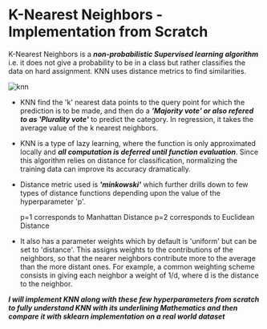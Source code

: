 # K-Nearest Neighbors - Implementation from Scratch  

K-Nearest Neighbors is a ***non-probabilistic Supervised learning algorithm*** i.e. it does not give a probability to be in a class but rather classifies the data on hard assignment. KNN uses distance metrics to find similarities. 

![knn](https://github.com/Nikhilkohli1/Machine-learning-from-scratch/blob/master/Images/KNN.png)

- KNN find the 'k' nearest data points to the query point for which the prediction is to be made, and then do a ***'Majority vote' or also refered to as 'Plurality vote'*** to predict the category. In regression, it takes the average value of the k nearest neighbors. 

- KNN is a type of lazy learning, where the function is only approximated locally and ***all computation is deferred until function evaluation***. Since this algorithm relies on distance for classification, normalizing the training data can improve its accuracy dramatically.

- Distance metric used is ***'minkowski'*** which further drills down to few types of distance functions depending upon the value of the hyperparameter 'p'. 

	p=1 corresponds to Manhattan Distance
	p=2 corresponds to Euclidean Distance

- It also has a parameter weights which by default is 'uniform' but can be set to 'distance'. This assigns weights to the contributions of the neighbors, so that the nearer neighbors contribute more to the average than the more distant ones. For example, a common weighting scheme consists in giving each neighbor a weight of 1/d, where d is the distance to the neighbor.


***I will implement KNN along with these few hyperparameters from scratch to fully understand KNN with its underlining Mathematics and then compare it with sklearn implementation on a real world dataset***

